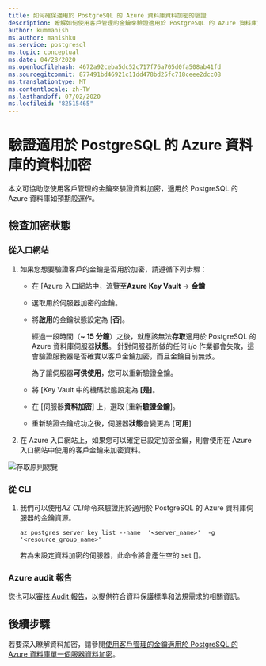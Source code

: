 ```yaml
---
title: 如何確保適用於 PostgreSQL 的 Azure 資料庫資料加密的驗證
description: 瞭解如何使用客戶管理的金鑰來驗證適用於 PostgreSQL 的 Azure 資料庫資料加密的加密。
author: kummanish
ms.author: manishku
ms.service: postgresql
ms.topic: conceptual
ms.date: 04/28/2020
ms.openlocfilehash: 4672a92ceba5dc52c717f76a705d0fa508ab41fd
ms.sourcegitcommit: 877491bd46921c11dd478bd25fc718ceee2dcc08
ms.translationtype: MT
ms.contentlocale: zh-TW
ms.lasthandoff: 07/02/2020
ms.locfileid: "82515465"
---
```

# <a name="validating-data-encryption-for-azure-database-for-postgresql"></a>驗證適用於 PostgreSQL 的 Azure 資料庫的資料加密

本文可協助您使用客戶管理的金鑰來驗證資料加密，適用於 PostgreSQL 的 Azure 資料庫如預期般運作。

## <a name="check-the-encryption-status"></a>檢查加密狀態

### <a name="from-portal"></a>從入口網站

1. 如果您想要驗證客戶的金鑰是否用於加密，請遵循下列步驟：

    * 在 [Azure 入口網站中，流覽至**Azure Key Vault**  ->  **金鑰**
    * 選取用於伺服器加密的金鑰。
    * 將**啟用**的金鑰狀態設定為 [**否**]。
  
       經過一段時間（**~ 15 分鐘**）之後，就應該無法**存取**適用於 PostgreSQL 的 Azure 資料庫伺服器**狀態**。 針對伺服器所做的任何 i/o 作業都會失敗，這會驗證服務器是否確實以客戶金鑰加密，而且金鑰目前無效。
    
        為了讓伺服器**可供使用**，您可以重新驗證金鑰。 
    
    * 將 [Key Vault 中的機碼狀態設定為 **[是]**。
    * 在 [伺服器**資料加密**] 上，選取 [重新**驗證金鑰**]。
    * 重新驗證金鑰成功之後，伺服器**狀態**會變更為 [**可用**]

2. 在 Azure 入口網站上，如果您可以確定已設定加密金鑰，則會使用在 Azure 入口網站中使用的客戶金鑰來加密資料。

  ![存取原則總覽](media/concepts-data-access-and-security-data-encryption/byok-validate.png)

### <a name="from-cli"></a>從 CLI

1. 我們可以使用*AZ CLI*命令來驗證用於適用於 PostgreSQL 的 Azure 資料庫伺服器的金鑰資源。

    ```azurecli-interactive
   az postgres server key list --name  '<server_name>'  -g '<resource_group_name>'
    ```

    若為未設定資料加密的伺服器，此命令將會產生空的 set []。

### <a name="azure-audit-reports"></a>Azure audit 報告

您也可以[審核 Audit 報告](https://servicetrust.microsoft.com)，以提供符合資料保護標準和法規需求的相關資訊。

## <a name="next-steps"></a>後續步驟

若要深入瞭解資料加密，請參閱[使用客戶管理的金鑰適用於 PostgreSQL 的 Azure 資料庫單一伺服器資料加密](concepts-data-encryption-postgresql.md)。